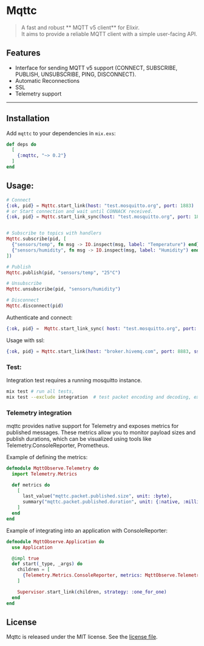 # Mqttc

> A fast and robust ** MQTT v5 client** for Elixir.  
It aims to provide a reliable MQTT client with a simple user-facing API.

## Features

- Interface for sending MQTT v5 support (CONNECT, SUBSCRIBE, PUBLISH, UNSUBSCRIBE, PING, DISCONNECT).
- Automatic Reconnections
- SSL
- Telemetry support
---

## Installation

Add `mqttc` to your dependencies in `mix.exs`:

```elixir
def deps do
  [
    {:mqttc, "~> 0.2"}
  ]
end
```
## Usage: 
 
```elixir
# Connect
{:ok, pid} = Mqttc.start_link(host: "test.mosquitto.org", port: 1883)
# or Start connection and wait until CONNACK received.  
{:ok, pid} = Mqttc.start_link_sync(host: "test.mosquitto.org", port: 1883)


# Subscribe to topics with handlers
Mqttc.subscribe(pid, [
  {"sensors/temp", fn msg -> IO.inspect(msg, label: "Temperature") end},
  {"sensors/humidity", fn msg -> IO.inspect(msg, label: "Humidity") end}
])

# Publish 
Mqttc.publish(pid, "sensors/temp", "25°C")

# Unsubscribe
Mqttc.unsubscribe(pid, "sensors/humidity")

# Disconnect
Mqttc.disconnect(pid)
```
 

Authenticate and connect: 
```elixir
{:ok, pid} =  Mqttc.start_link_sync( host: "test.mosquitto.org", port: 1884, username: "rw", password: "readwrite" )
```
 
 Usage with ssl:
```elixir
{:ok, pid} = Mqttc.start_link(host: "broker.hivemq.com", port: 8883, ssl: true, ssl_opts: [  verify: :verify_peer, cacerts: :public_key.cacerts_get()])
```

### Test:
Integration test requires a running mosquitto instance.
```sh
mix test # run all tests, 
mix test --exclude integration  # test packet encoding and decoding, excludes tests with mosquitto
```

### Telemetry integration 

mqttc provides native support for Telemetry and exposes metrics for published messages. These metrics allow you to monitor payload sizes and publish durations, which can be visualized using tools like Telemetry.ConsoleReporter, Prometheus.

Example of defining the metrics:
```elixir
defmodule MqttObserve.Telemetry do
  import Telemetry.Metrics

  def metrics do
    [
      last_value("mqttc.packet.published.size", unit: :byte),
      summary("mqttc.packet.published.duration", unit: {:native, :millisecond})
    ]
  end
end
```

Example of integrating into an application with ConsoleReporter:
```elixir
defmodule MqttObserve.Application do
  use Application

  @impl true
  def start(_type, _args) do
    children = [
      {Telemetry.Metrics.ConsoleReporter, metrics: MqttObserve.Telemetry.metrics()}
    ]

    Supervisor.start_link(children, strategy: :one_for_one)
  end
end
```


## License

Mqttc is released under the MIT license. See the [license file](LICENSE.txt).
